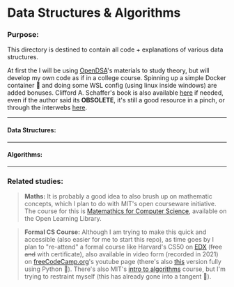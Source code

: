 # Data Structures & Algorithms

### Purpose:

This directory is destined to contain all code + explanations of various data structures.

At first the I will be using [OpenDSA](https://github.com/OpenDSA/OpenDSA)'s materials to study theory, but will develop my own code as if in a college course. Spinning up a simple Docker container 🐳 and doing some WSL config (using linux inside windows) are added bonuses. Clifford A. Schaffer's book is also available [here](https://people.cs.vt.edu/shaffer/Book/) if needed, even if the author said its **OBSOLETE**, it's still a good resource in a pinch, or through the interwebs [here](https://opendsa-server.cs.vt.edu/OpenDSA/Books/CS2/html/).

---

#### Data Structures:


---

#### Algorithms:


---

### Related studies:

> **Maths:** It is probably a good idea to also brush up on mathematic concepts, which I plan to do with MIT's open courseware initiative. The course for this is [Matemathics for Computer Science](https://openlearninglibrary.mit.edu/courses/course-v1:OCW+6.042J+2T2019/course/), available on the Open Learning Library.

> **Formal CS Course:** Although I am trying to make this quick and accessible (also easier for me to start this repo), as time goes by I plan to "re-attend" a formal course like Harvard's CS50 on [EDX](https://www.edx.org/course/introduction-computer-science-harvardx-cs50x) (~~free and~~ with certificate), also available in video form (recorded in 2021) on [freeCodeCamp.org](https://www.youtube.com/watch?v=8mAITcNt710)'s youtube page (there's also [this](https://www.youtube.com/watch?v=nLRL_NcnK-4) version fully using Python 🐍). There's also MIT's [intro to algorithms](https://ocw.mit.edu/courses/6-006-introduction-to-algorithms-spring-2020/pages/syllabus/) course, but I'm trying to restraint myself (this has already gone into a tangent 👀).
